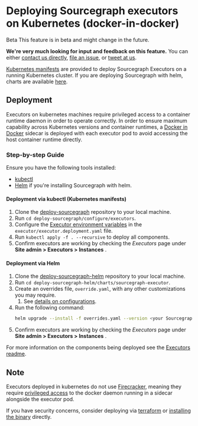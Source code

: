 # Deploying Sourcegraph executors on Kubernetes (docker-in-docker)

<aside class="beta">
<p>
<span class="badge badge-beta">Beta</span> This feature is in beta and might change in the future.
</p>

<p><b>We're very much looking for input and feedback on this feature.</b> You can either <a href="https://about.sourcegraph.com/contact">contact us directly</a>, <a href="https://github.com/sourcegraph/sourcegraph">file an issue</a>, or <a href="https://twitter.com/sourcegraph">tweet at us</a>.</p>
</aside>

[Kubernetes manifests](https://github.com/sourcegraph/deploy-sourcegraph) are provided to deploy Sourcegraph Executors on a running Kubernetes cluster. If you are deploying Sourcegraph with helm, charts are available [here](https://github.com/sourcegraph/deploy-sourcegraph-helm).

## Deployment

Executors on kubernetes machines require privileged access to a container runtime daemon in order to operate correctly. In order to ensure maximum capability across Kubernetes versions and container runtimes, a [Docker in Docker](https://www.docker.com/blog/docker-can-now-run-within-docker/) sidecar is deployed with each executor pod to avoid accessing the host container runtime directly.

### Step-by-step Guide

Ensure you have the following tools installed:

- [kubectl](https://kubernetes.io/docs/tasks/tools/#kubectl)
- [Helm](https://helm.sh/) if you're installing Sourcegraph with helm.

#### Deployment via kubectl (Kubernetes manifests)

1. Clone the [deploy-sourcegraph](https://github.com/sourcegraph/deploy-sourcegraph) repository to your local machine.
2. Run `cd deploy-sourcegraph/configure/executors`.
3. Configure the [Executor environment variables](https://docs.sourcegraph.com/admin/executors/deploy_executors_binary#step-2-setup-environment-variables) in the `executor/executor.deployment.yaml` file.
4. Run  `kubectl apply -f . --recursive` to deploy all components.
5. Confirm executors are working by checking the _Executors_ page under **Site admin > Executors > Instances** .

#### Deployment via Helm

1. Clone the [deploy-sourcegraph-helm](https://github.com/sourcegraph/deploy-sourcegraph-helm) repository to your local machine.
2. Run `cd deploy-sourcegraph-helm/charts/sourcegraph-executor`.
3. Create an overrides file, `override.yaml`, with any other customizations you may require.
   1. See [details on configurations](https://docs.sourcegraph.com/admin/deploy/kubernetes/helm#configuration).
4. Run the following command:
    ```bash
    helm upgrade --install -f overrides.yaml --version <your Sourcegraph Version> sg-executor sourcegraph/sourcegraph-executor
    ```
5. Confirm executors are working by checking the _Executors_ page under **Site admin > Executors > Instances** .


For more information on the components being deployed see the [Executors readme](https://github.com/sourcegraph/deploy-sourcegraph/blob/master/configure/executors/README.md).

## Note

Executors deployed in kubernetes do not use [Firecracker](index.md#how-it-works), meaning they require [privileged access](https://kubernetes.io/docs/tasks/configure-pod-container/security-context/) to the docker daemon running in a sidecar alongside the executor pod.

If you have security concerns, consider deploying via [terraform](deploy_executors_terraform.md) or [installing the binary](deploy_executors_binary.md) directly.
